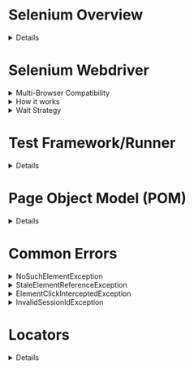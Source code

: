 # Selenium Overview
<details>

## Definition
Selenium is an umbrella project for a range of tools and libraries that enable and support the automation of web browsers. It provides extensions to emulate user interaction with browsers, a distribution server for scaling browser allocation
  1. **WebDriver**: uses browser automation APIs provided by browser vendors to control the browser and run tests
  2. **IDE (Integrated Development Environment)**: is Chrome and Firefox extension and is generally the most efficient way to develop test cases by recording the users’ actions in the browser for you, using existing Selenium commands, with parameters defined by the context of that element. 
  2. **Grid**: run test cases in different machines across different platforms

![image](https://github.com/user-attachments/assets/7ae2ec01-d4e5-4b22-88bd-17075d8f6243)

## Advantages

![image](https://github.com/user-attachments/assets/6fc43f70-48f3-4fb7-aa4c-c9b2fe378b15)

</details>

# Selenium Webdriver
<details>
  <summary>Multi-Browser Compatibility</summary>

![image](https://github.com/user-attachments/assets/0813d356-9769-4e29-9d96-9dc6b7724201)

</details>
<details>
  <summary>How it works</summary>

WebDriver talks to a browser through a driver. Communication is two-way: WebDriver passes commands to the browser through the driver, and receives information back via the same route.

![image](https://github.com/user-attachments/assets/bcfa7c9e-e8a8-4e46-9f60-fce5fe81ee01)

</details>
<details>
  <summary>Wait Strategy</summary>

  ## Implicit waits
Set as global setting for every element  location call for the entire session with the timeouts capability in the browser options, or with a driver method
  ```c#
   driver.Manage().Timeouts().ImplicitWait = TimeSpan.FromSeconds(2);
  ```
  ## Explicit waits
Poll the application for a specific condition to evaluate as true before it exits the loop and continues to the next command in the code, specify the exact condition to wait for in each place it is needed
  ```c#
  WebDriverWait wait = new WebDriverWait(driver, TimeSpan.FromSeconds(2))
   {
         PollingInterval = TimeSpan.FromMilliseconds(300),
   };
   wait.IgnoreExceptionTypes(typeof(ElementNotInteractableException));

   wait.Until(d => {
        revealed.SendKeys("Displayed");
        return true;
   });
  ```
</details>

# Test Framework/Runner
<details>
  
WebDriver **only** communicate with the browser via any of the methods above. We need frameworks/runner come into play for extra works or additional features like:
* Assertions 
* Reporting 
* Support Given/When/Then behavior.
* Use before/after hooks 
* Run things in groups or in parallel
* Organize code

Test framework should matches the language bindings, e.g., 
* NUnit for .NET
* JUnit for Java
* RSpec for Ruby, etc.

The test framework is responsible for running and executing your WebDriver and related steps in your tests.

![image](https://github.com/user-attachments/assets/98cbe643-611d-4fec-97fb-13bec24e7090)

</details>

# Page Object Model (POM)
<details>
  
* a design pattern or a framework that we use in Selenium using which one can create an object repository of the different web elements across the application. By this way, the code becomes easy to maintain and reduces code duplicity
* In the Page Object Model framework, we create a class file for each web page. This class file consists of different web elements present on the web page
* Test scripts then use these elements to perform different actions

![image](https://github.com/user-attachments/assets/a921bc62-cac6-4144-9c63-827cab3fe7b6)

</details>

# Common Errors
<details>
  <summary>NoSuchElementException</summary>

  ## Likely Cause
  * looking for the element in the wrong place (perhaps a previous action was unsuccessful).
  * looking for the element at the wrong time (the element has not shown up in the DOM, yet)
  * The locator has changed since you wrote the code

  ## Possible Solutions
  * Make sure you are on the page you expect to be on, and that previous actions in your code completed correctly
  * Make sure you are using a proper Waiting Strategy
  * Update the locator with the browser’s devtools console or use a browser extension like: SelectorsHub
</details>
<details>
  <summary>StaleElementReferenceException</summary>
An element goes stale when it was previously located, but can not be currently accessed. Elements do not get relocated automatically; the driver creates a reference ID for the element and has a particular place it expects to find it in the DOM. If it can not find the element in the current DOM, any action using that element will result in this exception.

  ## Likely Cause
  * You have refreshed the page, or the DOM of the page has dynamically changed.
  * You have navigated to a different page.
  * You have switched to another window or into or out of a frame or iframe

  ## Possible Solutions
  * The DOM has changed
    * Always relocate the element every time you go to use it
    * If it is stale, exception can be caught, the element relocated with the stored locator, and the method re-tried
  * The Context has changed
    * if you move to a different context — like a different window or a different frame or iframe — , you need to make sure to switch back to the correct context before using the element.
  * The Page has changed
    * navigate back to the correct location and relocate it.
</details>
<details>
  <summary>ElementClickInterceptedException</summary>
Try to click an element, but the click would instead be received by a different element.

  ## Likely Cause
  * UI Elements Overlapping
  * Animations

  ## Possible Solutions
  * Use Explicit Waits: `ExpectedCondition.ToBeClickable()` with `WebDriverWait`
  * Scroll the Element into View: `WebDriver.executeScript('window.scrollBy(0,-250)')` or `Actions.moveToElement(element)`
</details>
<details>
  <summary>InvalidSessionIdException</summary>
Sometimes the session you’re trying to access is different than what’s currently available

  ## Likely Cause
  * This usually occurs when the session has been deleted (e.g. `driver.quit()`) or if the session has changed, like when the last tab/browser has closed (e.g. `driver.close()`)
  * Animations

  ## Possible Solutions
  * Check your script for instances of `driver.close()` and `driver.quit()`, and any other possible causes of closed tabs/browsers. It could be that you are locating an element before you should/can.
</details>

# Locators
<details>
  
## Traditional Locators
![image](https://github.com/user-attachments/assets/a7af2313-8a81-47b2-b8a2-b503b4229e3e)
## Utilizing Locators
* ByChained:  enables  to chain two By locators together in hierachy
```c#
// instead of
WebElement fruits = driver.findElement(By.id("fruits"));
WebElement fruit = fruits.findElement(By.className("tomatoes"));
// to
By example = new ByChained(By.id("login-form"), By.id("username-field"));
WebElement username_input = driver.findElement(example);
  ```

* ByAll:  finding elements that mach either of your By locators
```c#
By example = new ByAll(By.id("password-field"), By.id("username-field"));
            List<WebElement> login_inputs = driver.findElements(example);
```
* Relative Locators: support in Selenium 4
```c#
By emailLocator = RelativeLocator.with(By.tagName("input")).above(By.id("password"));
By passwordLocator = RelativeLocator.with(By.tagName("input")).below(By.id("email"));
By cancelLocator = RelativeLocator.with(By.tagName("button")).toLeftOf(By.id("submit"));
By submitLocator = RelativeLocator.with(By.tagName("button")).toRightOf(By.id("cancel"));
By emailLocator = RelativeLocator.with(By.tagName("input")).near(By.id("lbl-email"));
By submitLocator = RelativeLocator.with(By.tagName("button")).below(By.id("email")).toRightOf(By.id("cancel"));
  ```
## Evaluating the Shadow DOM
```c#
WebElement shadowHost = driver.findElement(By.cssSelector("#shadow_host"));
SearchContext shadowRoot = shadowHost.getShadowRoot();
WebElement shadowContent = shadowRoot.findElement(By.cssSelector("#shadow_content"));
```

</details>
